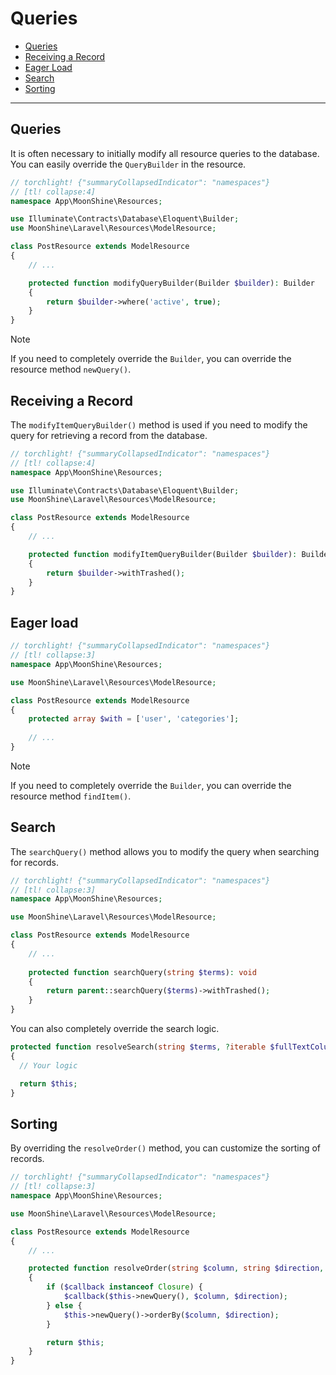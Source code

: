# Queries

- [Queries](#query)
- [Receiving a Record](#receiving-a-record)
- [Eager Load](#eager-load)
- [Search](#search)
- [Sorting](#sorting)

---

<a name="query"></a>
## Queries

It is often necessary to initially modify all resource queries to the database.
You can easily override the `QueryBuilder` in the resource.

```php
// torchlight! {"summaryCollapsedIndicator": "namespaces"}
// [tl! collapse:4]
namespace App\MoonShine\Resources;

use Illuminate\Contracts\Database\Eloquent\Builder;
use MoonShine\Laravel\Resources\ModelResource;

class PostResource extends ModelResource
{
    // ...

    protected function modifyQueryBuilder(Builder $builder): Builder
    {
        return $builder->where('active', true);
    }
}
```

> [!NOTE]
> If you need to completely override the `Builder`, you can override the resource method `newQuery()`.

<a name="receiving-a-record"></a>
## Receiving a Record

The `modifyItemQueryBuilder()` method is used if you need to modify the query for retrieving a record from the database.

```php
// torchlight! {"summaryCollapsedIndicator": "namespaces"}
// [tl! collapse:4]
namespace App\MoonShine\Resources;

use Illuminate\Contracts\Database\Eloquent\Builder;
use MoonShine\Laravel\Resources\ModelResource;

class PostResource extends ModelResource
{
    // ...

    protected function modifyItemQueryBuilder(Builder $builder): Builder
    {
        return $builder->withTrashed();
    }
}
```

<a name="eager-load"></a>
## Eager load

```php
// torchlight! {"summaryCollapsedIndicator": "namespaces"}
// [tl! collapse:3]
namespace App\MoonShine\Resources;

use MoonShine\Laravel\Resources\ModelResource;

class PostResource extends ModelResource
{
    protected array $with = ['user', 'categories'];
    
    // ...
}
```

> [!NOTE]
> If you need to completely override the `Builder`, you can override the resource method `findItem()`.

<a name="search"></a>
## Search

The `searchQuery()` method allows you to modify the query when searching for records.

```php
// torchlight! {"summaryCollapsedIndicator": "namespaces"}
// [tl! collapse:3]
namespace App\MoonShine\Resources;

use MoonShine\Laravel\Resources\ModelResource;

class PostResource extends ModelResource
{
    // ...
    
    protected function searchQuery(string $terms): void
    {
        return parent::searchQuery($terms)->withTrashed();
    }
}
```

You can also completely override the search logic.

```php
protected function resolveSearch(string $terms, ?iterable $fullTextColumns = null): static
{
  // Your logic

  return $this;
}
```

<a name="sorting"></a>
## Sorting

By overriding the `resolveOrder()` method, you can customize the sorting of records.

```php
// torchlight! {"summaryCollapsedIndicator": "namespaces"}
// [tl! collapse:3]
namespace App\MoonShine\Resources;

use MoonShine\Laravel\Resources\ModelResource;

class PostResource extends ModelResource
{
    // ...

    protected function resolveOrder(string $column, string $direction, ?Closure $callback): static
    {
        if ($callback instanceof Closure) {
            $callback($this->newQuery(), $column, $direction);
        } else {
            $this->newQuery()->orderBy($column, $direction);
        }

        return $this;
    }
}
```
